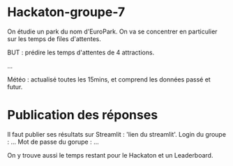 # Hackaton-groupe-7

On étudie un park du nom d'EuroPark. On va se concentrer en particulier sur les temps de files d'attentes.

BUT : prédire les temps d'attentes de 4 attractions. 

...

Météo : actualisé toutes les 15mins, et comprend les données passé et futur.

# Publication des réponses

Il faut publier ses résultats sur Streamlit : 'lien du streamlit'.
Login du groupe : ...
Mot de passe du gorupe : ...

On y trouve aussi le temps restant pour le Hackaton et un Leaderboard.

